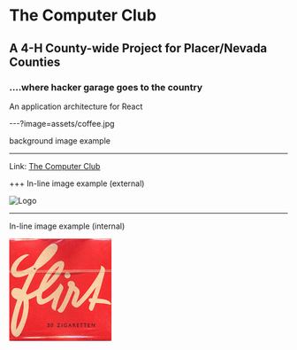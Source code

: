 # The Computer Club
## A 4-H County-wide Project for Placer/Nevada Counties
### ....where hacker garage goes to the country


An application architecture for React

---?image=assets/coffee.jpg

background image example


---

 Link: [The Computer Club](https://www.thecomputerclub.org)

+++
In-line image example (external)

![Logo](http://spark.apache.org/images/spark-logo-trademark.png)

---

In-line image example (internal)

![Logo](assets/185.png)


